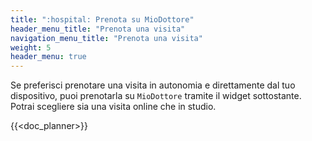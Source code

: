 ```yaml
---
title: ":hospital: Prenota su MioDottore"
header_menu_title: "Prenota una visita"
navigation_menu_title: "Prenota una visita"
weight: 5
header_menu: true
---
```


Se preferisci prenotare una visita in autonomia e direttamente dal tuo dispositivo,
puoi prenotarla su `MioDottore` tramite il widget sottostante. Potrai scegliere sia
una visita online che in studio.

{{<doc_planner>}}
